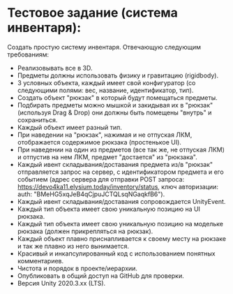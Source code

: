 # Тестовое задание (система инвентаря):
Создать простую систему инвентаря. Отвечающую следующим требованиям:
- Реализовывать все в 3D.
- Предметы должны использовать физику и гравитацию (rigidbody).
- 3 условных объекта, каждый имеет свой конфигуратор (со следующими полями: вес, название, идентификатор, тип).
- Создать объект "рюкзак" в который будут помещаться предметы.
- Подбирать предметы можно мышкой и закидывая их в "рюкзак" (используя Drag & Drop) они должны быть помещены "внутрь"  и сохраниться.
- Каждый объект имеет разный тип.
- При наведении на "рюкзак", нажимая и не отпуская ЛКМ, отображается содержимое рюкзака (простенькое UI).
- При наведении на один из предметов (все так же, не отпуская ЛКМ) и отпустив на нем ЛКМ, предмет "достается" из "рюкзака".
- Каждый ивент складывания/доставания предмета из/в "рюкзак" отправляется запрос на сервер, с идентификатором предмета и его событием (адрес сервера для отправки POST запроса: https://devo4ka11.elysium.today/inventory/status, ключ авторизации: auth: "BMeHG5xqJeB4qCjpuJCTQLsqNGaqkfB6").
- Каждый ивент складывания/доставания сопровождается UnityEvent.
- Каждый тип объекта имеет свою уникальную позицию на UI рюкзака.
- Каждый тип объекта имеет свою уникальную позицию на модельке рюкзака (должен прикрепляться на рюкзак).
- Каждый объект плавно приснапливается к своему месту на рюкзаке и так же плавно из него вынимается.
- Красивый и инкапсулированный код с использованием понятных комментариев.
- Чистота и порядок в проекте/иерархии.
- Опубликовать в общий доступ на GitHub для проверки.
- Версия Unity 2020.3.xx (LTS).
